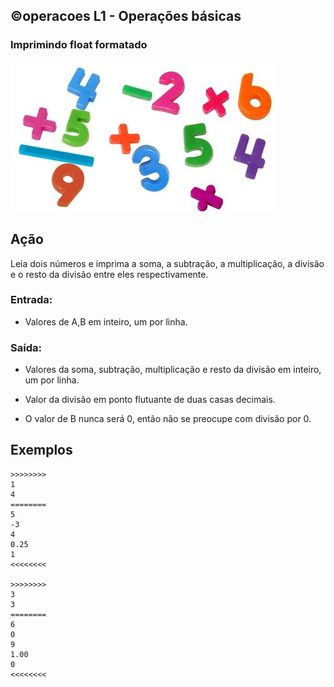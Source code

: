 ## ©operacoes L1 - Operações básicas
### Imprimindo float formatado

![Imagem](__capa.jpg)

## Ação

Leia dois números e imprima a soma, a subtração, a multiplicação, a divisão e o resto da divisão entre eles respectivamente.

### Entrada:

* Valores de A,B em inteiro, um por linha.

### Saída:

* Valores da soma, subtração, multiplicação e resto da divisão em inteiro, um por linha.

* Valor da divisão em ponto flutuante de duas casas decimais.
* O valor de B nunca será 0, então não se preocupe com divisão por 0.

## Exemplos

```
>>>>>>>>
1
4
========
5
-3
4
0.25
1
<<<<<<<<

>>>>>>>>
3
3
========
6
0
9
1.00
0
<<<<<<<<
```


